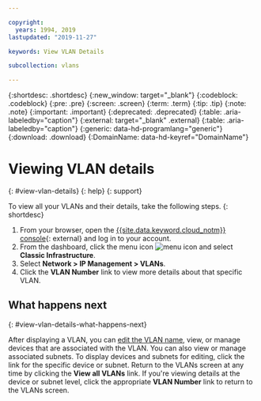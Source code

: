 ```yaml
---

copyright:
  years: 1994, 2019
lastupdated: "2019-11-27"

keywords: View VLAN Details

subcollection: vlans

---
```


{:shortdesc: .shortdesc}
{:new_window: target="_blank"}
{:codeblock: .codeblock}
{:pre: .pre}
{:screen: .screen}
{:term: .term}
{:tip: .tip}
{:note: .note}
{:important: .important}
{:deprecated: .deprecated}
{:table: .aria-labeledby="caption"}
{:external: target="_blank" .external}
{:table: .aria-labeledby="caption"}
{:generic: data-hd-programlang="generic"}
{:download: .download}
{:DomainName: data-hd-keyref="DomainName"}

# Viewing VLAN details
{: #view-vlan-details}
{: help}
{: support}

To view all your VLANs and their details, take the following steps.
{: shortdesc}

1. From your browser, open the [{{site.data.keyword.cloud_notm}} console](https://{DomainName}/){: external} and log in to your account.
1. From the dashboard, click the menu icon ![menu icon](../../icons/icon_hamburger.svg) and select **Classic Infrastructure**.
1. Select **Network > IP Management > VLANs**.
1. Click the **VLAN Number** link to view more details about that specific VLAN.

## What happens next
{: #view-vlan-details-what-happens-next}

After displaying a VLAN, you can [edit the VLAN name](/docs/vlans?topic=vlans-edit-vlan-name), view, or manage devices that are associated with the VLAN. You can also view or manage associated subnets. To display devices and subnets for editing, click the link for the specific device or subnet. Return to the VLANs screen at any time by clicking the **View all VLANs** link. If you're viewing details at the device or subnet level, click the appropriate **VLAN Number** link to return to the VLANs screen.
